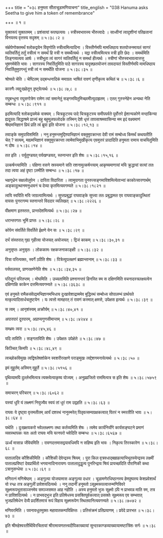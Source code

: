 +++
title = "०३८ हनुमता सीताचूडामणियाचना"
title_english = "038 Hanuma asks Seetha to give him a token of remembrance"

+++
 ॥  १  ॥   

  

युक्तरूपं युक्ततमम् । प्रशंसायां रूपप्प्रत्ययः । स्त्रीस्वभावस्य भीरुत्वादेः । साध्वीनां त्वादृशीनां पतिव्रतानां विनयस्य वृत्तस्य सदृशम्  ॥  ५।३८।२  ॥   

  

संक्षेपेणोक्तमर्थं श्लोकद्वयेन विवृणोति स्त्रीत्वमित्यादिना । विस्तीर्णमपि मामधिष्ठाय शतयोजनमायतं सागरं व्यतिवर्तितुं तर्तुं स्त्रीत्वं न समर्थं हि स्त्री न समर्थेत्यर्थः । यद्वा स्त्रीत्वमित्यत्र स्त्री इति छेदः । समर्थमिति लिङ्गव्यत्यय आर्षः । स्त्रीभूता त्वं सागरं व्यतिवर्तितुं न समर्था हीत्यर्थः । स्त्रीणां भीरुस्वभावत्वात्तत्तु भूषणमेवेति भावः । सागरस्य निवर्तितुमिति पाठे सागरस्य यादृक्छतयोजनं तावदायतं विस्तीर्णमपि मामधिष्ठाय निवर्तितुमुपगन्तुं स्त्री त्वं न समर्थेति योजना  ॥  ५।३८।३५  ॥   

  

श्रोष्यते चेति । चेष्टितम् उद्बन्धनादिकं ममाग्रतः भाषितं रावणं तृणीकृत्य कथितं च  ॥  ५।३८।६  ॥   

  

कारणैः त्वद्दुःखहेतून् दृष्ट्वेत्यर्थः  ॥  ५।३८।७,८  ॥   

  

रघुबन्धुना रघुसगोत्रेण रामेण त्वां समानेतुं सङ्गमयितुमिच्छामीत्युदाहृतम् । एतत् गुरुस्नेहेन अन्यथा नेति सम्बन्धः  ॥  ५।३८।९११  ॥   

  

इदमित्यादि श्लोकद्वयमेकं वाक्यम् । चित्रकूटस्य पादे चित्रकूटस्य समीपपर्वते पूर्वोत्तरे ईशान्यकोणे मन्दाकिन्या ह्यदूरतः सिद्धाश्रमे प्राज्यं बहु बहुमूलफलोदके तस्मिन् देशे धृत्तं तापसाश्रमवासिन्या मम इदं वक्ष्यमाणं श्रेष्ठमभिज्ञानं प्रियं प्रति त्वं ब्रूया इति योजना  ॥  ५।३८।१२,१३  ॥   

  

तवाङ्के समुपाविशमिति । ननु हनुमन्तमुद्दिश्याभिज्ञानं वक्तुमुपक्रान्ता देवी रामं सम्बोध्य किमर्थं कथयतीति चेत् ? सत्यम्, मह्यमभिज्ञानं वक्तुमुपक्रान्ता त्वामेवाभिमुखीकृत्य एवमुत्तरं प्रादादिति हनुमता रामाय वाचयितुमिति न दोषः  ॥  ५।३८।१४  ॥   

  

तत इति । पर्युतुण्डयत् पर्यखण्डयत्, स्तनान्तर इति शेषः  ॥  ५।३८।१५,१६  ॥   

  

उत्कर्षन्त्यामिति । पक्षिणा वसने स्रस्यमाने सति रशनामुत्कर्षन्त्याम् आकृष्यमाणायां मयि क्रुद्धायां सत्यां ततः तदा त्वया अहं दृष्टा ऽस्मीति सम्बन्धः  ॥  ५।३८।१७  ॥   

  

भक्षगृध्रेन सक्षलोलुपेन । दारिता विदारिता । त्वामुपागता पुनरुत्सङ्गमाविशमित्येताभ्यां काकोत्सारणार्थम् अङ्कादुत्थानमनुधावनं च देव्या कृतमित्यवगम्यते  ॥  ५।३८।१८२१  ॥   

  

त्वयि स्वपिति मयि जाग्रत्यामित्यर्थः । सुप्तप्रबुद्धां राघवाङ्के सुप्त्वा ततः प्रबुद्धामत एव राघवाङ्कादुत्थितां वायसः पुनरागम्य स्तनान्तरे विददार व्यलिखत्  ॥  ५।३८।२२२६  ॥   

  

वीक्षमाण इतस्ततः, प्रान्तदेशमित्यर्थः  ॥  ५।३८।२७  ॥   

  

धरान्तरगतः भूमिं प्राप्तः  ॥  ५।३८।२८  ॥   

  

कोपेन संवर्तिते विवर्तिते ईक्षणे येन सः  ॥  ५।३८।२९  ॥   

  

दर्भं संस्तरात् गृह्य गृहीत्वा योजयत् अयोजयत् । द्विजं काकम्  ॥  ५।३८।३०,३१  ॥   

  

अनुसृप्तः अनुसृतः । लोककामः रक्षकजनाकाङ्क्षी  ॥  ५।३८।३२  ॥   

  

पित्रा परित्यक्तः, स्वर्गे ऽपीति शेषः । पित्रेत्युपलक्षणं ब्रह्मान्तानाम्  ॥  ५।३८।३३  ॥   

  

पर्यपालयत्, प्राणरक्षणेनेति शेषः  ॥  ५।३८।३४,३५  ॥   

  

परिद्यूनं परितप्तम् । मोघमिति । उच्यतामिति प्रश्नानन्तरं हिनस्ति स्म स दक्षिणमिति वचनादस्त्रलक्ष्यत्वेन दक्षिणाक्षि काकेन दत्तमित्यवगम्यते  ॥  ५।३८।३६३८  ॥   

  

एवं हनुमते रामैकसंवेद्यमभिज्ञानमभिधाय दुःखावेशाद्राममेव बुद्धिस्थं सम्बोध्य सोपालम्भं प्रार्थयते मत्कृत्यादिसार्धचतुष्टयेन । यः त्वत्तो मामहरत् तं रावणं कस्मात् क्षमसे, उपेक्षस इत्यर्थः  ॥  ५।३८।३९  ॥   

  

स त्वम् । आनृशंस्यम् अक्रौर्यम्  ॥  ५।३८।४०,४१  ॥   

  

अपारपारं दूरपारम्, अप्राप्यगुणसीमान्तम्  ॥  ५।३८।४२४४  ॥   

  

सम्भ्रमः त्वरा  ॥  ५।३८।४५,४६  ॥   

  

यदि ताविति । सङ्गताविति शेषः । उपेक्षतः उपेक्षेते  ॥  ५।३८।४७  ॥   

  

किञ्चित् किमपि  ॥  ५।३८।४८,४९  ॥   

  

त्वच्छोकविमुखः त्वद्विश्लेषशोकेन स्वशरीररक्षणे पराङ्मुखः त्वद्देशगमनायेत्यर्थः  ॥  ५।३८।५०  ॥   

  

इमं मुहूर्तम् अस्मिन् मुहूर्ते  ॥  ५।३८।५१५६  ॥   

  

पृथिव्यामपि दुर्ल्लभमित्यत्र त्यक्त्वेत्याकृष्य योज्यम् । अनुप्रव्रजितो राममित्यत्र स इति शेषः  ॥  ५।३८।५७५९  ॥   

  

समाचरन् परिचरन्  ॥  ५।३८।६०६२  ॥   

  

यस्यां धुरि यं लक्ष्मणं नियुज्यैव स्वयं तां धुरं राम उद्वहति  ॥  ५।३८।६३  ॥   

  

राघवः ये दृष्ट्वा वृत्तमतीतम् आर्यं दशरथं नानुस्मरेत् पितृवत्सम्यग्रक्षकत्वात् पितरं न स्मरतीति भावः  ॥  ५।३८।६४  ॥   

  

यथेति । दुःखक्षयकरो भवेल्लक्ष्मणः तथा कर्तव्यमिति शेषः । त्वमेव कार्यनिर्योगे कार्यसङ्घटने प्रमाणं व्यवस्थापकः यतः अतो राघवः मयि यत्नपरो भवेदिति सम्बन्धः  ॥  ५।३८।६५६७  ॥   

  

ऊर्ध्वं मासान्न जीवेयमिति । रावणदत्तमासद्वयावधिमपि न सहिष्य इति भावः । निकृत्य तिरस्कारेण  ॥  ५।३८।६८  ॥   

  

पातालादिव कौशिकीमिति । कौशिकी देवेन्द्रस्य श्रियम् । पुरा किल वृत्रवधाद्बह्महत्याभिभूतस्येन्द्रस्य लक्ष्मीं पातालप्रविष्टां देवप्रार्थितो भगवानादिनारायणः पातालादुद्धृत्य पुनरिन्द्राय श्रियं प्रायच्छदिति पौराणिकी कथा ऽत्रानुसन्धेया  ॥  ५।३८।६९  ॥   

  

मणिरत्नं मणिश्रेष्ठम् । अङ्गुल्या योजयामास अङ्गुल्या दधार । चूडामणेरधिष्ठानस्य हेमपुष्पस्य केशप्रवेशार्थं यो रन्ध्रः तत्र अङ्गुलीं प्रावेशयदित्यर्थः । ननु तदानीं हनूमतो ऽसूक्ष्मरूपत्वात्तन्मणिविवरे सूक्ष्मरूपभूतासञ्जनमेव समञ्जसमत आह नहीति । अस्य हनुमतो भुजः सूक्ष्मो ऽपि न प्राभवन्न माति स्म, तत्र न प्राविशदित्यर्थः । न प्राभवद्भुज इति प्रतिषेधस्य प्रसक्तिपूर्वकत्वात् प्रसक्तेः सूक्ष्मरूप एव सम्भवात् भुजप्रतिषेधेन देव्यै प्रदर्शितमात्रं रूपं विहाय सूक्ष्मरूपेण स्थितवानित्यवगम्यते  ॥  ५।३८।७०७२  ॥   

  

मणिवरमिति । पवनावधूतमुक्तः महावातकम्पविक्षिप्तः । प्रतिसंक्रमं प्रतिप्रयाणम् । प्रपेदे प्रारभत  ॥  ५।३८।७३  ॥   

  

इति श्रीमहेश्वरतीर्थिविरचितायां श्रीरामायणतत्त्वदीपिकाख्यायां सुन्दरकाण्डव्याख्यायामष्टात्रिंशः सर्गः  ॥  ५।३८  ॥   

  

